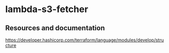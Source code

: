 # lambda-s3-fetcher

## Resources and documentation
https://developer.hashicorp.com/terraform/language/modules/develop/structure